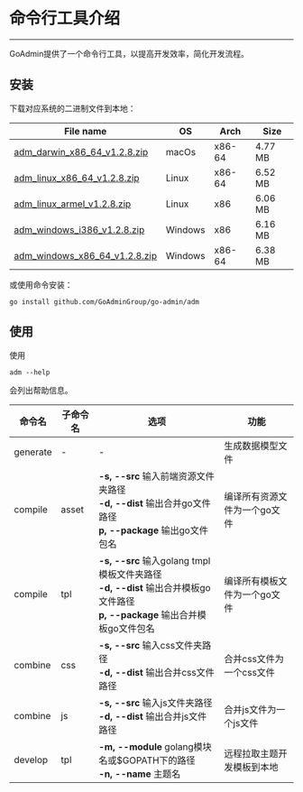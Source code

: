 # 命令行工具介绍
---

GoAdmin提供了一个命令行工具，以提高开发效率，简化开发流程。

## 安装


下载对应系统的二进制文件到本地：

|  File name   | OS  | Arch  | Size  |
|  ----  | ----  | ----  |----  |
| [adm_darwin_x86_64_v1.2.8.zip](http://file.go-admin.cn/go_admin/cli/v1_2_8/adm_darwin_x86_64_v1.2.8.zip)  | macOs | x86-64 | 4.77 MB
| [adm_linux_x86_64_v1.2.8.zip](http://file.go-admin.cn/go_admin/cli/v1_2_8/adm_linux_x86_64_v1.2.8.zip)  | Linux | x86-64   | 6.52 MB
| [adm_linux_armel_v1.2.8.zip](http://file.go-admin.cn/go_admin/cli/v1_2_8/adm_linux_armel_v1.2.8.zip)  | Linux | x86   | 6.06 MB
| [adm_windows_i386_v1.2.8.zip](http://file.go-admin.cn/go_admin/cli/v1_2_8/adm_windows_i386_v1.2.8.zip)  | Windows | x86  |6.16 MB
| [adm_windows_x86_64_v1.2.8.zip](http://file.go-admin.cn/go_admin/cli/v1_2_8/adm_windows_x86_64_v1.2.8.zip)  | Windows | x86-64   |6.38 MB


或使用命令安装：

```
go install github.com/GoAdminGroup/go-admin/adm
```

## 使用

使用

```
adm --help
```

会列出帮助信息。

|  命令名  |  子命令名   | 选项  | 功能  | 
|  ---- | ---- | ----  | ----  |
| generate  |  - | - | 生成数据模型文件
| compile  | asset| **-s, --src** 输入前端资源文件夹路径<br>**-d, --dist** 输出合并go文件路径<br>**p, --package** 输出go文件包名 | 编译所有资源文件为一个go文件
| compile  | tpl | **-s, --src** 输入golang tmpl模板文件夹路径<br>**-d, --dist** 输出合并模板go文件路径<br>**p, --package** 输出合并模板go文件包名 | 编译所有模板文件为一个go文件
| combine  | css| **-s, --src** 输入css文件夹路径<br>**-d, --dist** 输出合并css文件路径 | 合并css文件为一个css文件
| combine  | js | **-s, --src** 输入js文件夹路径<br>**-d, --dist** 输出合并js文件路径 | 合并js文件为一个js文件
| develop  | tpl | **-m, --module** golang模块名或$GOPATH下的路径<br>**-n, --name** 主题名 | 远程拉取主题开发模板到本地
